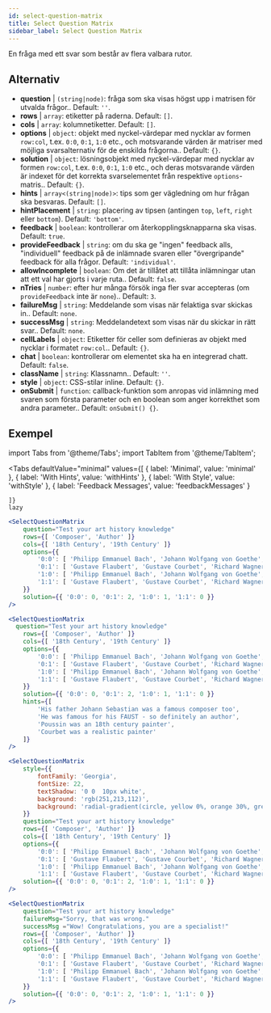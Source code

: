 ```yaml
---
id: select-question-matrix
title: Select Question Matrix
sidebar_label: Select Question Matrix
---
```


En fråga med ett svar som består av flera valbara rutor.

## Alternativ

* __question__ | `(string|node)`: fråga som ska visas högst upp i matrisen för utvalda frågor.. Default: `''`.
* __rows__ | `array`: etiketter på raderna. Default: `[]`.
* __cols__ | `array`: kolumnetiketter. Default: `[]`.
* __options__ | `object`: objekt med nyckel-värdepar med nycklar av formen `row:col`, t.ex. `0:0`, `0:1`, `1:0` etc., och motsvarande värden är matriser med möjliga svarsalternativ för de enskilda frågorna.. Default: `{}`.
* __solution__ | `object`: lösningsobjekt med nyckel-värdepar med nycklar av formen `row:col`, t.ex. `0:0`, `0:1`, `1:0` etc., och deras motsvarande värden är indexet för det korrekta svarselementet från respektive `options`-matris.. Default: `{}`.
* __hints__ | `array<(string|node)>`: tips som ger vägledning om hur frågan ska besvaras. Default: `[]`.
* __hintPlacement__ | `string`: placering av tipsen (antingen `top`, `left`, `right` eller `bottom`). Default: `'bottom'`.
* __feedback__ | `boolean`: kontrollerar om återkopplingsknapparna ska visas. Default: `true`.
* __provideFeedback__ | `string`: om du ska ge "ingen" feedback alls, "individuell" feedback på de inlämnade svaren eller "övergripande" feedback för alla frågor. Default: `'individual'`.
* __allowIncomplete__ | `boolean`: Om det är tillåtet att tillåta inlämningar utan att ett val har gjorts i varje ruta.. Default: `false`.
* __nTries__ | `number`: efter hur många försök inga fler svar accepteras (om `provideFeedback` inte är `none`).. Default: `3`.
* __failureMsg__ | `string`: Meddelande som visas när felaktiga svar skickas in.. Default: `none`.
* __successMsg__ | `string`: Meddelandetext som visas när du skickar in rätt svar.. Default: `none`.
* __cellLabels__ | `object`: Etiketter för celler som definieras av objekt med nycklar i formatet `row:col`.. Default: `{}`.
* __chat__ | `boolean`: kontrollerar om elementet ska ha en integrerad chatt. Default: `false`.
* __className__ | `string`: Klassnamn.. Default: `''`.
* __style__ | `object`: CSS-stilar inline. Default: `{}`.
* __onSubmit__ | `function`: callback-funktion som anropas vid inlämning med svaren som första parameter och en boolean som anger korrekthet som andra parameter.. Default: `onSubmit() {}`.


## Exempel


import Tabs from '@theme/Tabs';
import TabItem from '@theme/TabItem';

<Tabs
    defaultValue="minimal"
    values={[
        { label: 'Minimal', value: 'minimal' },
        { label: 'With Hints', value: 'withHints' },
        { label: 'With Style', value: 'withStyle' },
        { label: 'Feedback Messages', value: 'feedbackMessages' }
        
    ]}
    lazy
>

<TabItem value="minimal">

```jsx live
<SelectQuestionMatrix
    question="Test your art history knowledge"
    rows={[ 'Composer', 'Author' ]} 
    cols={[ '18th Century', '19th Century' ]} 
    options={{ 
        '0:0': [ 'Philipp Emmanuel Bach', 'Johann Wolfgang von Goethe', 'Nicolas Poussin'], 
        '0:1': [ 'Gustave Flaubert', 'Gustave Courbet', 'Richard Wagner'] ,
        '1:0': [ 'Philipp Emmanuel Bach', 'Johann Wolfgang von Goethe', 'Nicolas Poussin'],
        '1:1': [ 'Gustave Flaubert', 'Gustave Courbet', 'Richard Wagner'] 
    }} 
    solution={{ '0:0': 0, '0:1': 2, '1:0': 1, '1:1': 0 }}
/>
```
</TabItem>

<TabItem value="withHints">

```jsx live
<SelectQuestionMatrix
  question="Test your art history knowledge"
    rows={[ 'Composer', 'Author' ]} 
    cols={[ '18th Century', '19th Century' ]} 
    options={{ 
        '0:0': [ 'Philipp Emmanuel Bach', 'Johann Wolfgang von Goethe', 'Nicolas Poussin'], 
        '0:1': [ 'Gustave Flaubert', 'Gustave Courbet', 'Richard Wagner'] ,
        '1:0': [ 'Philipp Emmanuel Bach', 'Johann Wolfgang von Goethe', 'Nicolas Poussin'],
        '1:1': [ 'Gustave Flaubert', 'Gustave Courbet', 'Richard Wagner'] 
    }} 
    solution={{ '0:0': 0, '0:1': 2, '1:0': 1, '1:1': 0 }}
    hints={[
        'His father Johann Sebastian was a famous composer too',
        'He was famous for his FAUST - so definitely an author',
        'Poussin was an 18th century painter',
        'Courbet was a realistic painter'
    ]}
/>
```
</TabItem>

<TabItem value="withStyle">

```jsx live
<SelectQuestionMatrix
    style={{ 
        fontFamily: 'Georgia',
        fontSize: 22, 
        textShadow: '0 0  10px white',
        background: 'rgb(251,213,112)',
        background: 'radial-gradient(circle, yellow 0%, orange 30%, green 100%)'
    }}
    question="Test your art history knowledge"
    rows={[ 'Composer', 'Author' ]} 
    cols={[ '18th Century', '19th Century' ]} 
    options={{ 
        '0:0': [ 'Philipp Emmanuel Bach', 'Johann Wolfgang von Goethe', 'Nicolas Poussin'], 
        '0:1': [ 'Gustave Flaubert', 'Gustave Courbet', 'Richard Wagner'] ,
        '1:0': [ 'Philipp Emmanuel Bach', 'Johann Wolfgang von Goethe', 'Nicolas Poussin'],
        '1:1': [ 'Gustave Flaubert', 'Gustave Courbet', 'Richard Wagner'] }} 
    solution={{ '0:0': 0, '0:1': 2, '1:0': 1, '1:1': 0 }}
/>
```
</TabItem>


<TabItem value="feedbackMessages">

```jsx live
<SelectQuestionMatrix
    question="Test your art history knowledge"
    failureMsg="Sorry, that was wrong." 
    successMsg ="Wow! Congratulations, you are a specialist!"
    rows={[ 'Composer', 'Author' ]} 
    cols={[ '18th Century', '19th Century' ]} 
    options={{ 
        '0:0': [ 'Philipp Emmanuel Bach', 'Johann Wolfgang von Goethe', 'Nicolas Poussin'], 
        '0:1': [ 'Gustave Flaubert', 'Gustave Courbet', 'Richard Wagner'] ,
        '1:0': [ 'Philipp Emmanuel Bach', 'Johann Wolfgang von Goethe', 'Nicolas Poussin'],
        '1:1': [ 'Gustave Flaubert', 'Gustave Courbet', 'Richard Wagner'] 
    }} 
    solution={{ '0:0': 0, '0:1': 2, '1:0': 1, '1:1': 0 }}
/>
```

</TabItem>

</Tabs>

